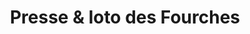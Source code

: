 ---
title: "Presse & loto des Fourches"
url: /cherbourg-en-cotentin/presse-et-loto-des-fourches/
shop: livres
---